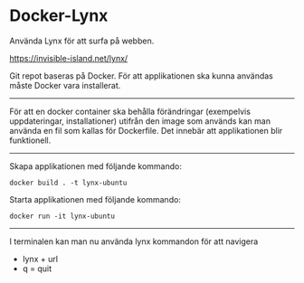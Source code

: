 # Docker-Lynx

Använda Lynx för att surfa på webben.

https://invisible-island.net/lynx/

Git repot baseras på Docker.
För att applikationen ska kunna användas måste Docker vara installerat.

---


För att en docker container ska behålla förändringar (exempelvis
uppdateringar, installationer) utifrån den image som används kan man 
använda en fil som kallas för Dockerfile. Det innebär att
applikationen blir funktionell.


---

Skapa applikationen med följande kommando:

`docker build . -t lynx-ubuntu`

Starta applikationen med följande kommando:

`docker run -it lynx-ubuntu`

---

I terminalen kan man nu använda lynx kommandon för att navigera
- lynx + url
- q = quit
